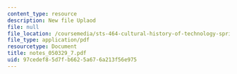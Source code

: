 ```yaml
---
content_type: resource
description: New file Uplaod
file: null
file_location: /coursemedia/sts-464-cultural-history-of-technology-spring-2005/97cedef85d7fb6625a676a213f56e975_notes_050329_7.pdf
file_type: application/pdf
resourcetype: Document
title: notes_050329_7.pdf
uid: 97cedef8-5d7f-b662-5a67-6a213f56e975
---
```

